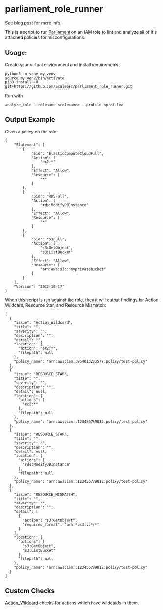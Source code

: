 # parliament_role_runner

See [blog post](https://scalesec.com/blog/analyzing-iam-policies-at-scale-with-parliament/) for more info.

This is a script to run [Parliament](https://github.com/duo-labs/parliament/) on an IAM role to lint and analyze all of it's attached policies for misconfigurations. 


## Usage:
Create your virtual environment and install requirements:
```
python3 -m venv my_venv
source my_venv/bin/activate
pip3 install -U git+https://github.com/ScaleSec/parliament_role_runner.git
```

Run with:
```
analyze_role --rolename <rolename> --profile <profile>
```


## Output Example
Given a policy on the role:
```
{
    "Statement": [
        {
            "Sid": "ElasticComputeCloudFull",
            "Action": [
                "ec2:*"
            ],
            "Effect": "Allow",
            "Resource": [
                "*"
            ]
        },
        {
            "Sid": "RDSFull",
            "Action": [
                "rds:ModifyDBInstance"
            ],
            "Effect": "Allow",
            "Resource": [
                "*"
            ]
        },
        {
            "Sid": "S3Full",
            "Action": [
                "s3:GetObject",
                "s3:ListBucket"
            ],
            "Effect": "Allow",
            "Resource": [
                "arn:aws:s3:::myprivatebucket"
            ]
        }
    ],
    "Version": "2012-10-17"
}
```
When this script is run against the role, then it will output findings for Action Wildcard, Resource Star, and Resource Mismatch: 
```
[
  {
    "issue": "Action_Wildcard",
    "title": "",
    "severity": "",
    "description": "",
    "detail": "",
    "location": {
      "action": "ec2:*",
      "filepath": null
    },
    "policy_name": "arn:aws:iam::954013203577:policy/test-policy"
  },
  {
    "issue": "RESOURCE_STAR",
    "title": "",
    "severity": "",
    "description": "",
    "detail": null,
    "location": {
      "actions": [
        "ec2:*"
      ],
      "filepath": null
    },
    "policy_name": "arn:aws:iam::123456789012:policy/test-policy"
  },
  {
    "issue": "RESOURCE_STAR",
    "title": "",
    "severity": "",
    "description": "",
    "detail": null,
    "location": {
      "actions": [
        "rds:ModifyDBInstance"
      ],
      "filepath": null
    },
    "policy_name": "arn:aws:iam::123456789012:policy/test-policy"
  },
  {
    "issue": "RESOURCE_MISMATCH",
    "title": "",
    "severity": "",
    "description": "",
    "detail": [
      {
        "action": "s3:GetObject",
        "required_format": "arn:*:s3:::*/*"
      }
    ],
    "location": {
      "actions": [
        "s3:GetObject",
        "s3:ListBucket"
      ],
      "filepath": null
    },
    "policy_name": "arn:aws:iam::123456789012:policy/test-policy"
  }
]
```

## Custom Checks
[Action_Wildcard](action_wildcard.py) checks for actions which have wildcards in them.
